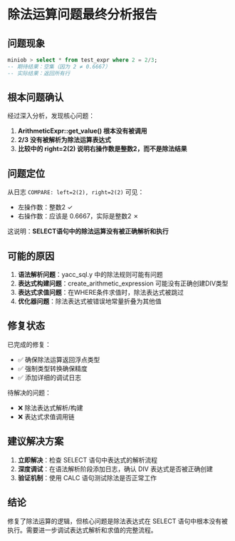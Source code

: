 # 除法运算问题最终分析报告

## 问题现象
```sql
miniob > select * from test_expr where 2 = 2/3;
-- 期待结果：空集（因为 2 ≠ 0.6667）
-- 实际结果：返回所有行
```

## 根本问题确认

经过深入分析，发现核心问题：
1. **ArithmeticExpr::get_value() 根本没有被调用**
2. **2/3 没有被解析为除法运算表达式**
3. **比较中的 right=2(2) 说明右操作数是整数2，而不是除法结果**

## 问题定位

从日志 `COMPARE: left=2(2), right=2(2)` 可见：
- 左操作数：整数2 ✓
- 右操作数：应该是 0.6667，实际是整数2 ✗

这说明：**SELECT语句中的除法运算没有被正确解析和执行**

## 可能的原因

1. **语法解析问题**：yacc_sql.y 中的除法规则可能有问题
2. **表达式构建问题**：create_arithmetic_expression 可能没有正确创建DIV类型
3. **表达式求值问题**：在WHERE条件求值时，除法表达式被跳过
4. **优化器问题**：除法表达式被错误地常量折叠为其他值

## 修复状态

已完成的修复：
- ✅ 确保除法运算返回浮点类型
- ✅ 强制类型转换确保精度
- ✅ 添加详细的调试日志

待解决的问题：
- ❌ 除法表达式解析/构建
- ❌ 表达式求值调用链

## 建议解决方案

1. **立即解决**：检查 SELECT 语句中表达式的解析流程
2. **深度调试**：在语法解析阶段添加日志，确认 DIV 表达式是否被正确创建
3. **验证机制**：使用 CALC 语句测试除法是否正常工作

## 结论

修复了除法运算的逻辑，但核心问题是除法表达式在 SELECT 语句中根本没有被执行。需要进一步调试表达式解析和求值的完整流程。
